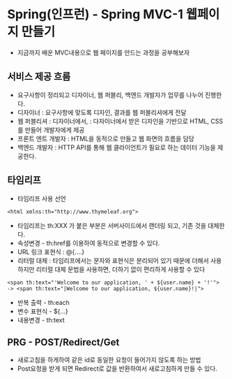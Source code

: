 
# Spring(인프런) - Spring MVC-1 웹페이지 만들기
- 지금까지 배운 MVC내용으로 웹 페이지를 만드는 과정을 공부해보자

## 서비스 제공 흐름
- 요구사항이 정리되고 디자이너, 웹 퍼블리, 백엔드 개발자가 업무를 나누어 진행한다.
- 디자이너 : 요구사항에 맞도록 디자인, 결과를 웹 퍼블리셔에게 전달
- 웹 퍼블리셔 : 디자이너에서, : 다자이너에서 받은 디자인을 기반으로 HTML, CSS를 만들어 개발자에게 제공
- 프론트 엔트 개발자 : HTML을 동적으로 만들고 웹 화면의 흐름을 담당
- 백엔드 개발자 : HTTP API를 통해 웹 클라이언트가 필요로 하는 데이터 기능을 제공한다.

## 타임리프
- 타임리프 사용 선언
```
<html xmlns:th="http://www.thymeleaf.org">
```
- 타임리프는 th:XXX 가 붙은 부분은 서버사이드에서 랜더링 되고, 기존 것을 대체한다.
- 속성변경 - th:href를 이용하여 동적으로 변경할 수 있다.
- URL 링크 표현식 : @{....}
- 리터럴 대체 : 타임리프에서는 문자와 표현식은 분리되어 있기 때문에 더해서 사용하지만
리터럴 대체 문법을 사용하면, 더하기 없이 편리하게 사용할 수 있다
```
<span th:text="'Welcome to our application, ' + ${user.name} + '!'">
-> <span th:text="|Welcome to our application, ${user.name}!|">
```
- 반복 출력 - th:each
- 변수 표현식 - ${...}
- 내용변경 - th:text

## PRG - POST/Redirect/Get
- 새로고침을 하게하여 같은 id로 동일한 요청이 들어가지 않도록 하는 방법
- Post요청을 받게 되면 Redirect로 값을 반환하여서 새로고침하게 만들 수 있다.

